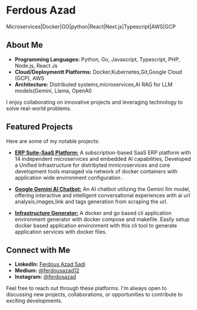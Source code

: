 # Ferdous Azad
Microservices|Docker|GO|python|React|Next.js|Typescript|AWS|GCP


## About Me
- **Programming Languages:** Python, Go, Javascript, Typescript, PHP, Node.js, React Js
- **Cloud/Deploymentt Platforms:** Docker,Kubernetes,Git,Google Cloud (GCP), AWS
- **Architecture:** Distributed systems,microservices,AI RAG for LLM models(Gemini, Llama, OpenAI)


I enjoy collaborating on innovative projects and leveraging technology to solve real-world problems.

## Featured Projects

Here are some of my notable projects:

- **[ERP Suite-SaaS Platform:](https://github.com/azad25/erp-suite-infrastructure)** A subscription-based SaaS ERP platform with 14 independent microservices and embedded AI capabilities, Developed a Unified Infrastructure for distribyted mmicroservices and core development tools managed via network of docker containers with application wide environment configuration .

- **[Google Gemini AI Chatbot:](https://github.com/azad25/erp-suite-infrastructure)** An AI chatbot utilizing the Gemini llm model, offering interactive and intelligent conversational experiences with ai url analysis,images,link and tags generation from scraping the url.

-  **[Infrastructure Generator:](https://github.com/azad25/erp-suite-infrastructure)** A docker and go based cli application environment generator with docker compose and makefile. Easily setup docker based application environment with this cli tool to generate application services with docker files.

## Connect with Me

- **LinkedIn:** [Ferdous Azad Sadi](https://www.linkedin.com/in/ferdous-azad-sadi-8b392385)
- **Medium:** [@ferdousazad12](https://medium.com/@ferdousazad12)
- **Instagram:** [@ferdosazad](https://www.instagram.com/ferdosazad)

Feel free to reach out through these platforms. I'm always open to discussing new projects, collaborations, or opportunities to contribute to exciting developments.
